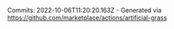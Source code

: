 Commits: 2022-10-06T11:20:20.163Z - Generated via https://github.com/marketplace/actions/artificial-grass
<br>
